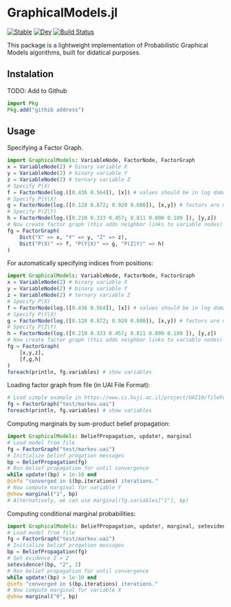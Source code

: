 # GraphicalModels.jl

[![Stable](https://img.shields.io/badge/docs-stable-blue.svg)](https://denismaua.github.io/GraphicalModels.jl/stable)
[![Dev](https://img.shields.io/badge/docs-dev-blue.svg)](https://denismaua.github.io/GraphicalModels.jl/dev)
[![Build Status](https://github.com/denismaua/GraphicalModels.jl/workflows/CI/badge.svg)](https://github.com/denismaua/GraphicalModels.jl/actions)

This package is a lightweight implementation of Probabilistic Graphical Models algorithms, built for didatical purposes.

## Instalation

TODO: Add to Github

```julia
import Pkg
Pkg.add("githib address")
```

## Usage

Specifying a Factor Graph.

```julia
import GraphicalModels: VariableNode, FactorNode, FactorGraph
x = VariableNode(2) # binary variable X
y = VariableNode(2) # binary variable Y
z = VariableNode(2) # ternary variable Z
# Specify P(X)
f = FactorNode(log.([0.436 0.564]), [x]) # values should be in log domain
# Specify P(Y|X)
g = FactorNode(log.([0.128 0.872; 0.920 0.080]), [x,y]) # factors are multidimensional arrays whose dimensions are given by the dimensions of the variables in their scope (in the given ordering)
# Specify P(Z|Y)
h = FactorNode(log.([0.210 0.333 0.457; 0.811 0.000 0.189 ]), [y,z])
# Now create factor graph (this adds neighbor links to variable nodes)
fg = FactorGraph(
    Dict("X" => x, "Y" => y, "Z" => z),
    Dict("P(X)" => f, "P(Y|X)" => g, "P(Z|Y)" => h)
)
````

For automatically specifying indices from positions:

```julia
import GraphicalModels: VariableNode, FactorNode, FactorGraph
x = VariableNode(2) # binary variable X
y = VariableNode(2) # binary variable Y
z = VariableNode(2) # ternary variable Z
# Specify P(X)
f = FactorNode(log.([0.436 0.564]), [x]) # values should be in log domain
# Specify P(Y|X)
g = FactorNode(log.([0.128 0.872; 0.920 0.080]), [x,y]) # factors are multidimensional arrays whose dimensions are given by the dimensions of the variables in their scope (in the given ordering)
# Specify P(Z|Y)
h = FactorNode(log.([0.210 0.333 0.457; 0.811 0.000 0.189 ]), [y,z])
# Now create factor graph (this adds neighbor links to variable nodes)
fg = FactorGraph(
    [x,y,z],
    [f,g,h]
)
foreach(println, fg.variables) # show variables
````

Loading factor graph from file (in UAI File Format):

```julia
# Load simple example in https://www.cs.huji.ac.il/project/UAI10/fileFormat.php
fg = FactorGraph("test/markov.uai")
foreach(println, fg.variables) # show variables
```

Computing marginals by sum-product belief propagation:

```julia
import GraphicalModels: BeliefPropagation, update!, marginal
# Load model from file
fg = FactorGraph("test/markov.uai")
# Initialize belief progation messages
bp = BeliefPropagation(fg)
# Run belief propagation for until convergence
while update!(bp) > 1e-10 end
@info "converged in $(bp.iterations) iterations."
# Now compute marginal for variable Y
@show marginal("1", bp)
# Alternatively, we can use marginal(fg.variables["1"], bp)
```

Computing conditional marginal probabilities:

```julia
import GraphicalModels: BeliefPropagation, update!, marginal, setevidence!
# Load model from file
fg = FactorGraph("test/markov.uai")
# Initialize belief progation messages
bp = BeliefPropagation(fg)
# Set evidence Z = 2
setevidence!(bp, "2", 2)
# Run belief propagation for until convergence
while update!(bp) > 1e-10 end
@info "converged in $(bp.iterations) iterations."
# Now compute marginal for variable X
@show marginal("0", bp)
```

